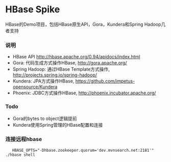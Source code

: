 HBase Spike
=================================
HBase的Demo项目，包括HBase原生API，Gora，Kundera和Spring Hadoop几者支持

### 说明

* HBase API http://hbase.apache.org/0.94/apidocs/index.html
* Gora: 代码生成方式操作HBase, http://gora.apache.org/
* Spring Hadoop: 通过HBase Template方式操作, http://projects.spring.io/spring-hadoop/
* Kundera: JPA方式操作HBase, https://github.com/impetus-opensource/Kundera
* Phoenix: JDBC方式操作HBase, http://phoenix.incubator.apache.org/

### Todo

* Gora的bytes to object逻辑提前
* Kundera使用Spring管理的HBase配置和连接

### 连接远程hbase

       HBASE_OPTS="-Dhbase.zookeeper.quorum='dev.mvnsearch.net:2181'" ./hbase shell
